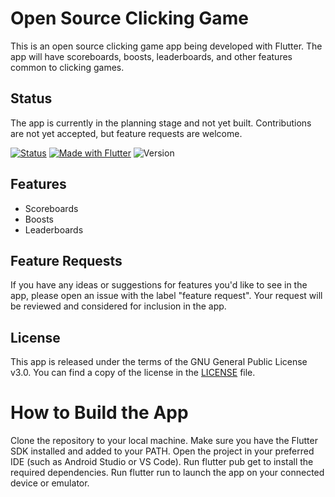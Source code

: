 # Open Source Clicking Game

This is an open source clicking game app being developed with Flutter. The app will have scoreboards, boosts, leaderboards, and other features common to clicking games.

## Status

The app is currently in the planning stage and not yet built. Contributions are not yet accepted, but feature requests are welcome.

[![Status](https://img.shields.io/badge/Status-Planning-red?style=for-the-badge)](https://shields.io/)
[![Made with Flutter](https://img.shields.io/badge/Made_with-Flutter-blue?style=for-the-badge&logo=flutter)](https://flutter.dev/)
![Version](https://img.shields.io/badge/Version-1.0.1_(unreleased)-blue?style=for-the-badge&)

## Features

- Scoreboards
- Boosts
- Leaderboards

## Feature Requests

If you have any ideas or suggestions for features you'd like to see in the app, please open an issue with the label "feature request". Your request will be reviewed and considered for inclusion in the app.

## License

This app is released under the terms of the GNU General Public License v3.0. You can find a copy of the license in the [LICENSE](LICENSE) file.

# How to Build the App


Clone the repository to your local machine.
Make sure you have the Flutter SDK installed and added to your PATH.
Open the project in your preferred IDE (such as Android Studio or VS Code).
Run flutter pub get to install the required dependencies.
Run flutter run to launch the app on your connected device or emulator.


